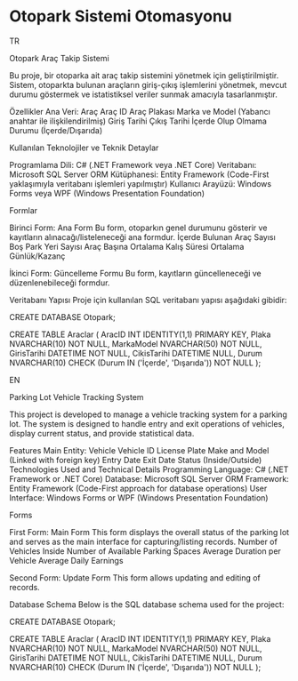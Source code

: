 # Otopark Sistemi Otomasyonu

 TR

Otopark Araç Takip Sistemi

Bu proje, bir otoparka ait araç takip sistemini yönetmek için geliştirilmiştir.
Sistem, otoparkta bulunan araçların giriş-çıkış işlemlerini yönetmek, mevcut durumu 
göstermek ve istatistiksel veriler sunmak amacıyla tasarlanmıştır.

Özellikler
Ana Veri: Araç
Araç ID
Araç Plakası
Marka ve Model (Yabancı anahtar ile ilişkilendirilmiş)
Giriş Tarihi
Çıkış Tarihi
İçerde Olup Olmama Durumu (İçerde/Dışarıda)

Kullanılan Teknolojiler ve Teknik Detaylar

Programlama Dili: C# (.NET Framework veya .NET Core)
Veritabanı: Microsoft SQL Server
ORM Kütüphanesi: Entity Framework (Code-First yaklaşımıyla veritabanı işlemleri yapılmıştır)
Kullanıcı Arayüzü: Windows Forms veya WPF (Windows Presentation Foundation)

Formlar

Birinci Form: Ana Form
Bu form, otoparkın genel durumunu gösterir ve kayıtların alınacağı/listeleneceği ana formdur.
İçerde Bulunan Araç Sayısı
Boş Park Yeri Sayısı
Araç Başına Ortalama Kalış Süresi
Ortalama Günlük/Kazanç

İkinci Form: Güncelleme Formu
Bu form, kayıtların güncelleneceği ve düzenlenebileceği formdur.

Veritabanı Yapısı
Proje için kullanılan SQL veritabanı yapısı aşağıdaki gibidir:

CREATE DATABASE Otopark;

CREATE TABLE Araclar (
    AracID INT IDENTITY(1,1) PRIMARY KEY,
    Plaka NVARCHAR(10) NOT NULL,
    MarkaModel NVARCHAR(50) NOT NULL,
    GirisTarihi DATETIME NOT NULL,
    CikisTarihi DATETIME NULL,
    Durum NVARCHAR(10) CHECK (Durum IN ('İçerde', 'Dışarıda')) NOT NULL
);


EN

Parking Lot Vehicle Tracking System

This project is developed to manage a vehicle tracking 
system for a parking lot. The system is designed to handle 
entry and exit operations of vehicles, display current status, and provide statistical data.

Features
Main Entity: Vehicle
Vehicle ID
License Plate
Make and Model (Linked with foreign key)
Entry Date
Exit Date
Status (Inside/Outside)
Technologies Used and Technical Details
Programming Language: C# (.NET Framework or .NET Core)
Database: Microsoft SQL Server
ORM Framework: Entity Framework (Code-First approach for database operations)
User Interface: Windows Forms or WPF (Windows Presentation Foundation)

Forms

First Form: Main Form
This form displays the overall status of the parking lot and serves as the main interface for capturing/listing records.
Number of Vehicles Inside
Number of Available Parking Spaces
Average Duration per Vehicle
Average Daily Earnings

Second Form: Update Form
This form allows updating and editing of records.

Database Schema
Below is the SQL database schema used for the project:

CREATE DATABASE Otopark;

CREATE TABLE Araclar (
    AracID INT IDENTITY(1,1) PRIMARY KEY,
    Plaka NVARCHAR(10) NOT NULL,
    MarkaModel NVARCHAR(50) NOT NULL,
    GirisTarihi DATETIME NOT NULL,
    CikisTarihi DATETIME NULL,
    Durum NVARCHAR(10) CHECK (Durum IN ('İçerde', 'Dışarıda')) NOT NULL
);
